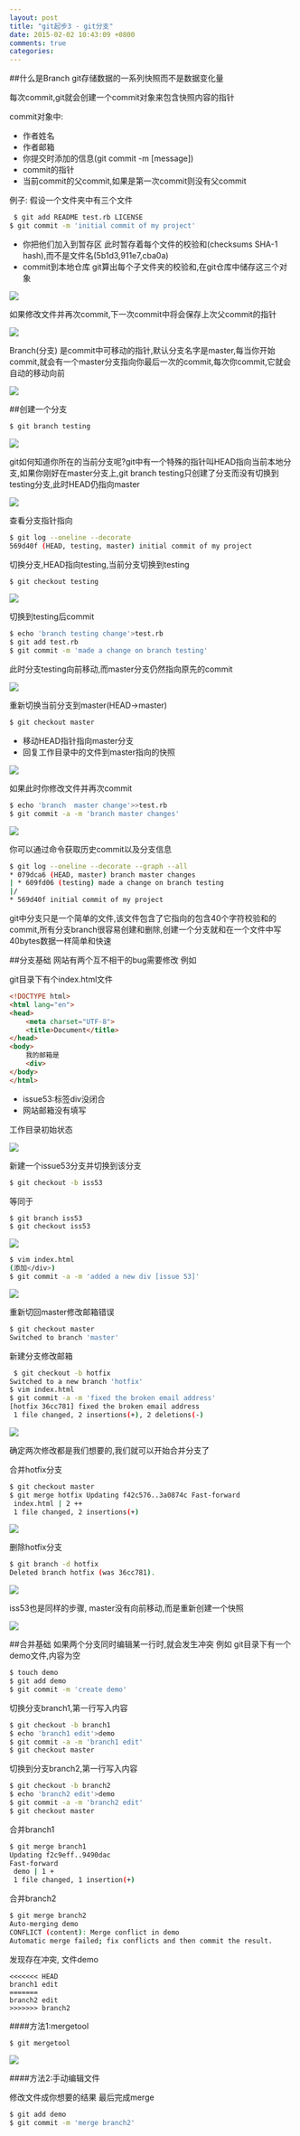 ```yaml
---
layout: post
title: "git起步3 - git分支"
date: 2015-02-02 10:43:09 +0800
comments: true
categories: 
---
```


##什么是Branch
git存储数据的一系列快照而不是数据变化量

每次commit,git就会创建一个commit对象来包含快照内容的指针

commit对象中:

- 作者姓名
- 作者邮箱
- 你提交时添加的信息(git commit -m [message])
- commit的指针
- 当前commit的父commit,如果是第一次commit则没有父commit

例子:
假设一个文件夹中有三个文件

```bash
￼$ git add README test.rb LICENSE
$ git commit -m 'initial commit of my project'
```

- 你把他们加入到暂存区
  此时暂存着每个文件的校验和(checksums SHA-1 hash),而不是文件名(5b1d3,911e7,cba0a)
- commit到本地仓库
  git算出每个子文件夹的校验和,在git仓库中储存这三个对象

![](/images/gitqi-bu3/1.png)

如果修改文件并再次commit,下一次commit中将会保存上次父commit的指针

![](/images/gitqi-bu3/2.png)

Branch(分支) 是commit中可移动的指针,默认分支名字是master,每当你开始commit,就会有一个master分支指向你最后一次的commit,每次你commit,它就会自动的移动向前

![](/images/gitqi-bu3/3.png)

##创建一个分支

```bash
$ git branch testing
```

![](/images/gitqi-bu3/4.png)

git如何知道你所在的当前分支呢?git中有一个特殊的指针叫HEAD指向当前本地分支,如果你刚好在master分支上,git branch testing只创建了分支而没有切换到testing分支,此时HEAD仍指向master

![](/images/gitqi-bu3/5.png)

查看分支指针指向

```bash
$ git log --oneline --decorate569d40f (HEAD, testing, master) initial commit of my project
```

切换分支,HEAD指向testing,当前分支切换到testing

```bash
$ git checkout testing
```

![](/images/gitqi-bu3/6.png)

切换到testing后commit

```bash
$ echo 'branch testing change'>test.rb
$ git add test.rb
$ git commit -m 'made a change on branch testing'
```

此时分支testing向前移动,而master分支仍然指向原先的commit

![](/images/gitqi-bu3/7.png)

重新切换当前分支到master(HEAD->master)

```bash
$ git checkout master
```

- 移动HEAD指针指向master分支
- 回复工作目录中的文件到master指向的快照

![](/images/gitqi-bu3/8.png)

如果此时你修改文件并再次commit

```bash
$ echo 'branch  master change'>>test.rb
$ git commit -a -m 'branch master changes'
```

![](/images/gitqi-bu3/9.png)

你可以通过命令获取历史commit以及分支信息

```bash
$ git log --oneline --decorate --graph --all
* 079dca6 (HEAD, master) branch master changes
| * 609fd06 (testing) made a change on branch testing
|/
* 569d40f initial commit of my project
```

git中分支只是一个简单的文件,该文件包含了它指向的包含40个字符校验和的commit,所有分支branch很容易创建和删除,创建一个分支就和在一个文件中写40bytes数据一样简单和快速

##分支基础
网站有两个互不相干的bug需要修改 
例如

git目录下有个index.html文件

```html
<!DOCTYPE html>
<html lang="en">
<head>
	<meta charset="UTF-8">
	<title>Document</title>
</head>
<body>
	我的邮箱是
	<div>
</body>
</html>
```

- issue53:标签div没闭合
- 网站邮箱没有填写

工作目录初始状态

![](/images/gitqi-bu3/10.png)

新建一个issue53分支并切换到该分支

```bash
$ git checkout -b iss53
```

等同于

```bash
$ git branch iss53
$ git checkout iss53
```

![](/images/gitqi-bu3/11.png)

```bash
$ vim index.html
(添加</div>)$ git commit -a -m 'added a new div [issue 53]'
```

![](/images/gitqi-bu3/12.png)

重新切回master修改邮箱错误

```bash
$ git checkout master
Switched to branch 'master'
```

新建分支修改邮箱

```bash
￼$ git checkout -b hotfixSwitched to a new branch 'hotfix'$ vim index.html$ git commit -a -m 'fixed the broken email address'
[hotfix 36cc781] fixed the broken email address
 1 file changed, 2 insertions(+), 2 deletions(-)
```

![](/images/gitqi-bu3/13.png)

确定两次修改都是我们想要的,我们就可以开始合并分支了

合并hotfix分支

```bash
$ git checkout master$ git merge hotfix Updating f42c576..3a0874c Fast-forward index.html | 2 ++ 1 file changed, 2 insertions(+)
```

![](/images/gitqi-bu3/14.png)

删除hotfix分支

```bash
$ git branch -d hotfix
Deleted branch hotfix (was 36cc781).
```

![](/images/gitqi-bu3/15.png)

iss53也是同样的步骤,
master没有向前移动,而是重新创建一个快照

![](/images/gitqi-bu3/16.png)


##合并基础
如果两个分支同时编辑某一行时,就会发生冲突
例如
git目录下有一个demo文件,内容为空

```bash
$ touch demo
$ git add demo
$ git commit -m 'create demo'
```

切换分支branch1,第一行写入内容

```bash
$ git checkout -b branch1
$ echo 'branch1 edit'>demo
$ git commit -a -m 'branch1 edit'
$ git checkout master
```

切换到分支branch2,第一行写入内容

```bash
$ git checkout -b branch2
$ echo 'branch2 edit'>demo
$ git commit -a -m 'branch2 edit'
$ git checkout master
```

合并branch1

```bash
$ git merge branch1
Updating f2c9eff..9490dac
Fast-forward
 demo | 1 +
 1 file changed, 1 insertion(+)
```

合并branch2

```bash
$ git merge branch2
Auto-merging demo
CONFLICT (content): Merge conflict in demo
Automatic merge failed; fix conflicts and then commit the result.
```
发现存在冲突, 文件demo

```
<<<<<<< HEAD
branch1 edit
=======
branch2 edit
>>>>>>> branch2
```


####方法1:mergetool

```
$ git mergetool
```

![](/images/gitqi-bu3/17.png)

####方法2:手动编辑文件

修改文件成你想要的结果
最后完成merge

```bash
$ git add demo
$ git commit -m 'merge branch2'
```



